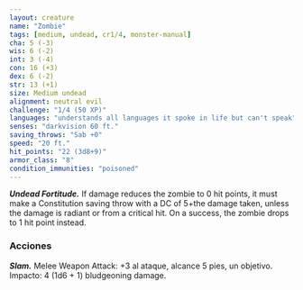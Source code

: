 ```yaml
---
layout: creature
name: "Zombie"
tags: [medium, undead, cr1/4, monster-manual]
cha: 5 (-3)
wis: 6 (-2)
int: 3 (-4)
con: 16 (+3)
dex: 6 (-2)
str: 13 (+1)
size: Medium undead
alignment: neutral evil
challenge: "1/4 (50 XP)"
languages: "understands all languages it spoke in life but can't speak"
senses: "darkvision 60 ft."
saving_throws: "Sab +0"
speed: "20 ft."
hit_points: "22 (3d8+9)"
armor_class: "8"
condition_immunities: "poisoned"
---
```


***Undead Fortitude.*** If damage reduces the zombie to 0 hit points, it must make a Constitution saving throw with a DC of 5+the damage taken, unless the damage is radiant or from a critical hit. On a success, the zombie drops to 1 hit point instead.

### Acciones

***Slam.*** Melee Weapon Attack: +3 al ataque, alcance 5 pies, un objetivo. Impacto: 4 (1d6 + 1) bludgeoning damage.